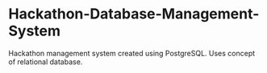 # Hackathon-Database-Management-System
Hackathon management system created using PostgreSQL. Uses concept of relational database.

